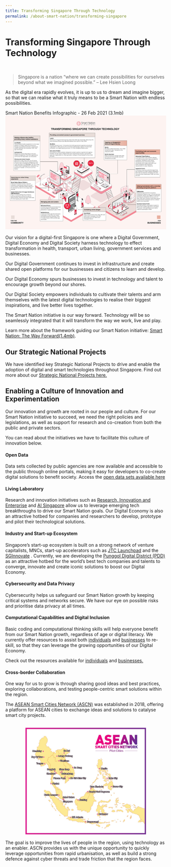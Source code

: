 ```yaml
---
title: Transforming Singapore Through Technology
permalink: /about-smart-nation/transforming-singapore
---
```

# Transforming Singapore Through Technology

<br>

> Singapore is a nation “where we can create possibilities for ourselves beyond what we imagined possible.” – Lee Hsien Loong

As the digital era rapidly evolves, it is up to us to dream and imagine bigger, so that we can realise what it truly means to be a Smart Nation with endless possibilities. 

<div style="width:100%"> 
 Smart Nation Benefits Infographic - 26 Feb 2021 (3.1mb)
</div>
<div style="width:100%"> 
 <a href="/files/abt-smart-nation/transforming-sg-through-tech-26feb21.pdf"><img src="/images/abt-smart-nation/transforming-sg-through-tech-2021-low-res.jpg"></a>
</div>


Our vision for a digital-first Singapore is one where a Digital Government, Digital Economy and Digital Society harness technology to effect transformation in  health, transport, urban living, government services and businesses.

Our Digital Government continues to invest in infrastructure and create shared open platforms for our businesses and citizens to learn and develop. 

Our Digital Economy spurs businesses to invest in technology and talent to encourage growth beyond our shores.

Our Digital Society empowers individuals to cultivate their talents and arm themselves with the latest digital technologies to realise their biggest inspirations, and live better lives together.

The Smart Nation initiative is our way forward. Technology will be so seamlessly integrated that it will transform the way we work, live and play.



Learn more about the framework guiding our Smart Nation initiative: [Smart Nation: The Way Forward(1.4mb)](/files/publications/smart-nation-strategy-nov2018.pdf).

## Our Strategic National Projects

We have identified key Strategic National Projects to drive and enable the adoption of digital and smart technologies throughout Singapore. Find out more about our [Strategic National Projects here.](/initiatives/strategic-national-projects)

## Enabling a Culture of Innovation and Experimentation

Our innovation and growth are rooted in our people and culture. For our Smart Nation initiative to succeed, we need the right policies and legislations, as well as support for research and co-creation from both the public and private sectors. 

You can read about the initiatives we have to facilitate this culture of innovation below.

#### Open Data

Data sets collected by public agencies are now available and accessible to the public through online portals, making it easy for developers to co-create digital solutions to benefit society. Access the [open data sets available here](/resources/open-data)

#### Living Laboratory

Research and innovation initiatives such as <a href="https://www.nrf.gov.sg/about-nrf/rie-ecosystem" target="_blank">Research, Innovation and Enterprise</a> and <a href="https://www.aisingapore.org/" target="_blank">AI Singapore</a> allow us to leverage emerging tech breakthroughs to drive our Smart Nation goals. Our Digital Economy is also an attractive hotbed for companies and researchers to develop, prototype and pilot their technological solutions.

#### Industry and Start-up Ecosystem

Singapore’s start-up ecosystem is built on a strong network of venture capitalists, MNCs, start-up accelerators such as <a href="https://www.jtc.gov.sg/industrial-land-and-space/Pages/jtc-launchpad.aspx" target="_blank">JTC Launchpad</a> and the <a href="https://www.sginnovate.com/" target="_blank">SGInnovate</a> . Currently, we are developing the [Punggol Digital District (PDD)](/initiatives/strategic-national-projects/punggol-digital-district) as an attractive hotbed for the world’s best tech companies and talents to converge, innovate and create iconic solutions to boost our Digital Economy.

#### Cybersecurity and Data Privacy

Cybersecurity helps us safeguard our Smart Nation growth by keeping critical systems and networks secure. We have our eye on possible risks and prioritise data privacy at all times.

#### Computational Capabilities and Digital Inclusion

Basic coding and computational thinking skills will help everyone benefit from our Smart Nation growth, regardless of age or digital literacy. We currently offer resources to assist both [individuals](https://smartnationsg-staging.netlify.app/community/supporting-the-community) and [businesses](https://smartnationsg-staging.netlify.app/about-smart-nation/business-resources) to re-skill, so that they can leverage the growing opportunities of our Digital Economy.

Check out the resources available for [individuals](/community/opportunities) and [businesses.](/resources/business)

#### Cross-border Collaboration


One way for us to grow is through sharing good ideas and best practices, exploring collaborations, and testing people-centric smart solutions within the region.

The <a href="https://asean.org/asean/asean-smart-cities-network/" target="_blank">ASEAN Smart Cities Network (ASCN)</a> was established in 2018, offering a platform for ASEAN cities to exchange ideas and solutions to catalyse smart city projects.

<br>
<div style="width:100%;display:flex;justify-content:center;"><div style="width:75%;height:75%;"><img src="/images/abt-smart-nation/ASEAN-Smart-Cities-Network.jpg"></div></div>

The goal is to improve the lives of people in the region, using technology as an enabler. ASCN provides us with the unique opportunity to quickly leverage opportunities from rapid urbanisation, as well as build a strong defence against cyber threats and trade friction that the region faces.